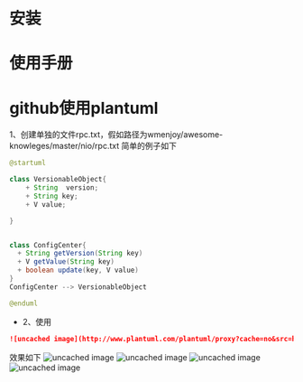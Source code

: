 # 安装
# 使用手册

# github使用plantuml
1、创建单独的文件rpc.txt，假如路径为wmenjoy/awesome-knowleges/master/nio/rpc.txt 简单的例子如下
```java
@startuml

class VersionableObject{
    + String  version;
    + String key;
    + V value;

}


class ConfigCenter{
  + String getVersion(String key)
  + V getValue(String key)
  + boolean update(key, V value)
}
ConfigCenter --> VersionableObject

@enduml
```
* 2、使用
``` md
![uncached image](http://www.plantuml.com/plantuml/proxy?cache=no&src=https://raw.githubusercontent.com/wmenjoy/awesome-knowleges/master/nio/rpc.txt)
```
效果如下
![uncached image](http://www.plantuml.com/plantuml/proxy?cache=no&src=https://raw.githubusercontent.com/wmenjoy/awesome-knowleges/master/nio/rpc.txt)
![uncached image](http://www.plantuml.com/plantuml/proxy?cache=no&src=https://raw.githubusercontent.com/wmenjoy/awesome-knowleges/master/howtowrite/test-network.txt)
![uncached image](http://www.plantuml.com/plantuml/proxy?cache=no&src=https://raw.githubusercontent.com/wmenjoy/awesome-knowleges/master/howtowrite/json.txt)
![uncached image](http://www.plantuml.com/plantuml/proxy?cache=no&src=https://raw.githubusercontent.com/wmenjoy/awesome-knowleges/master/howtowrite/1.txt)


